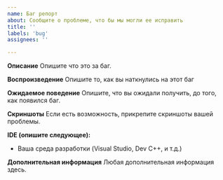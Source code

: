 ```yaml
---
name: Баг репорт
about: Сообщите о проблеме, что бы мы могли ее исправить
title: ''
labels: 'bug'
assignees: ''

---
```


**Описание**
Опишите что это за баг.

**Воспроизведение**
Опишите то, как вы наткнулись на этот баг

**Ожидаемое поведение**
Опишите, что вы ожидали получить, до того, как появился баг.

**Скриншоты**
Если есть возможность, прикрепите скриншоты вашей проблемы.

**IDE (опишите следующее):**
- Ваша среда разработки (Visual Studio, Dev C++, и т.д.)

**Дополнительная информация**
Любая дополнительная информация здесь.

